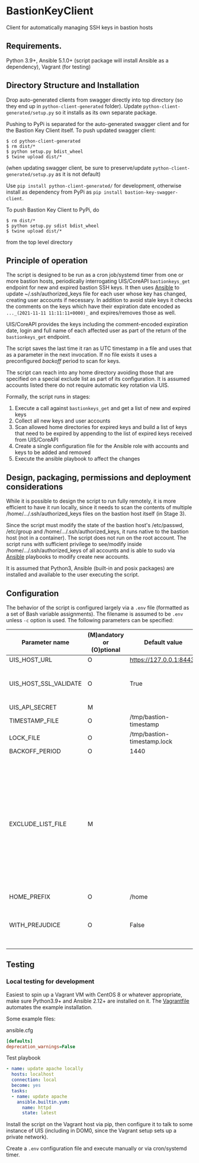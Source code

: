 # BastionKeyClient
Client for automatically managing SSH keys in bastion hosts

## Requirements.

Python 3.9+, Ansible 5.1.0+ (script package will install Ansible as a dependency), Vagrant (for testing)

## Directory Structure and Installation

Drop auto-generated clients from swagger directly into top directory (so they end up in
`python-client-generated` folder). Update `python-client-generated/setup.py`
so it installs as its own separate package. 

Pushing to PyPi is separated for the auto-generated swagger client and for the Bastion Key Client itself. 
To push updated swagger client:
```shell
$ cd python-client-generated
$ rm dist/*
$ python setup.py bdist_wheel
$ twine upload dist/*
```
(when updating swagger client, be sure to preserve/update `python-client-generated/setup.py` as it is not default)

Use `pip install python-client-generated/` for development, otherwise install as dependency from PyPi as 
`pip install bastion-key-swagger-client`. 

To push Bastion Key Client to PyPi, do
```shell
$ rm dist/*
$ python setup.py sdist bdist_wheel
$ twine upload dist/*
```
from the top level directory

## Principle of operation
The script is designed to be run as a cron job/systemd timer from one or more bastion hosts, periodically interrogating
UIS/CoreAPI `bastionkeys_get` endpoint for new and expired bastion SSH keys. 
It then uses [Ansible](bastion_key_client/ansible/README.md) to update ~/.ssh/authorized_keys file for each
user whose key has changed, creating user accounts if necessary. 
In addition to avoid stale keys it checks the comments on the keys which have
their expiration date encoded as `..._(2021-11-11 11:11:11+0000)_` and expires/removes those as well.

UIS/CoreAPI provides the keys including the comment-encoded expiration date, login and full name of
each affected user as part of the return of the `bastionkeys_get` endpoint. 

The script saves the last time it ran as UTC timestamp in a file and uses that as a parameter in the next
invocation. If no file exists it uses a preconfigured _backoff_ period to scan for keys. 

The script can reach into any home directory avoiding those that are
specified on a special exclude list as part of its configuration. 
It is assumed accounts listed there do not require automatic key rotation via UIS. 

Formally, the script runs in stages:

1. Execute a call against `bastionkeys_get` and get a list of new and expired keys
2. Collect all new keys and user accounts
3. Scan allowed home directories for expired keys and build a list of keys that need to be expired by appending to 
the list of expired keys received from UIS/CoreAPI
4. Create a single configuration file for the Ansible role with accounts and keys
to be added and removed
5. Execute the ansible playbook to affect the changes

## Design, packaging, permissions and deployment considerations

While it is possible to design the script to run fully remotely, it is more efficient
to have it run locally, since it needs to scan the contents of multiple 
/home/.../.ssh/authorized_keys files on the bastion host itself (in Stage 3).

Since the script must modify the state of the bastion host's /etc/passwd, /etc/group and 
/home/.../.ssh/authorized_keys, it runs native to the bastion host (not in a container).
The script does not run on the root account. The script runs with sufficient privilege to
see/modify inside /home/.../.ssh/authorized_keys of all accounts and is able to sudo via 
[Ansible](bastion_key_client/ansible/README.md) playbooks to modify create new accounts. 

It is assumed that Python3, Ansible (built-in and posix packages) are installed and available
to the user executing the script.

## Configuration

The behavior of the script is configured largely via a `.env` file (formatted as a set of Bash
variable assignments). The filename is assumed to be `.env` unless `-c` option is used. The
following parameters can be specified:

| Parameter name | (M)andatory or (O)ptional| Default value | Notes |
|--- |--- |--- | --- | 
| UIS_HOST_URL | O | https://127.0.0.1:8443/ |
| UIS_HOST_SSL_VALIDATE | O | True | Warnings from urllib will be printed if `False` |
| UIS_API_SECRET | M |  | 
| TIMESTAMP_FILE | O | /tmp/bastion-timestamp |
| LOCK_FILE | O | /tmp/bastion-timestamp.lock |
| BACKOFF_PERIOD | O | 1440 | In minutes | 
| EXCLUDE_LIST_FILE | M | | Exclude home directories of these users (white space separated). To serve as a reminder, no default is provided, script exits with an error if not specified. |
| HOME_PREFIX | O | /home |
| WITH_PREJUDICE | O | False | If `True` remove keys that don't have a timestamp |

## Testing

### Local testing for development

Easiest to spin up a Vagrant VM with CentOS 8 or whatever appropriate, make sure Python3.9+
and Ansible 2.12+ are installed on it. The [Vagrantfile](vagrant/centos8/Vagrantfile) automates the
example installation.

Some example files:

ansible.cfg 
```ini
[defaults]
deprecation_warnings=False
```
Test playbook
```yaml
- name: update apache locally
  hosts: localhost
  connection: local
  become: yes
  tasks:
  - name: update apache
    ansible.builtin.yum:
      name: httpd
      state: latest
```

Install the script on the Vagrant host via pip, then configure it to talk to some
instance of UIS (including in DOM0, since the Vagrant setup sets up a private network).

Create a `.env` configuration file and execute manually or via cron/systemd timer.